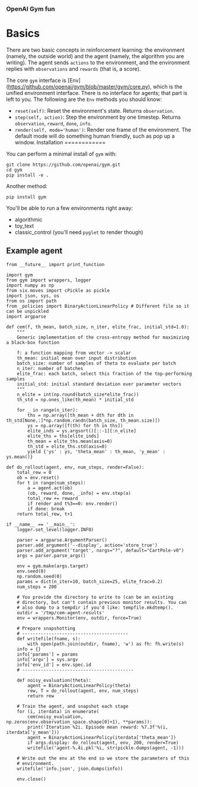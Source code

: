 ### OpenAI Gym fun

Basics
======

There are two basic concepts in reinforcement learning: the
environment (namely, the outside world) and the agent (namely, the
algorithm you are writing). The agent sends `actions` to the
environment, and the environment replies with `observations` and
`rewards` (that is, a score).

The core `gym` interface is [Env] (https://github.com/openai/gym/blob/master/gym/core.py), which is
the unified environment interface. There is no interface for agents;
that part is left to you. The following are the ``Env`` methods you
should know:

- `reset(self)`: Reset the environment's state. Returns `observation`.
- `step(self, action)`: Step the environment by one timestep. Returns `observation`, `reward`, `done`, `info`.
- `render(self, mode='human')`: Render one frame of the environment. The default mode will do something human friendly, such as pop up a window. 
Installation
============

You can perform a minimal install of ``gym`` with:

    git clone https://github.com/openai/gym.git
    cd gym
    pip install -e .

Another method:

    pip install gym

You'll be able to run a few environments right away:

- algorithmic
- toy_text
- classic_control (you'll need ``pyglet`` to render though)

## Example agent
```
from __future__ import print_function

import gym
from gym import wrappers, logger
import numpy as np
from six.moves import cPickle as pickle
import json, sys, os
from os import path
from _policies import BinaryActionLinearPolicy # Different file so it can be unpickled
import argparse

def cem(f, th_mean, batch_size, n_iter, elite_frac, initial_std=1.0):
    """
    Generic implementation of the cross-entropy method for maximizing a black-box function

    f: a function mapping from vector -> scalar
    th_mean: initial mean over input distribution
    batch_size: number of samples of theta to evaluate per batch
    n_iter: number of batches
    elite_frac: each batch, select this fraction of the top-performing samples
    initial_std: initial standard deviation over parameter vectors
    """
    n_elite = int(np.round(batch_size*elite_frac))
    th_std = np.ones_like(th_mean) * initial_std

    for _ in range(n_iter):
        ths = np.array([th_mean + dth for dth in  th_std[None,:]*np.random.randn(batch_size, th_mean.size)])
        ys = np.array([f(th) for th in ths])
        elite_inds = ys.argsort()[::-1][:n_elite]
        elite_ths = ths[elite_inds]
        th_mean = elite_ths.mean(axis=0)
        th_std = elite_ths.std(axis=0)
        yield {'ys' : ys, 'theta_mean' : th_mean, 'y_mean' : ys.mean()}

def do_rollout(agent, env, num_steps, render=False):
    total_rew = 0
    ob = env.reset()
    for t in range(num_steps):
        a = agent.act(ob)
        (ob, reward, done, _info) = env.step(a)
        total_rew += reward
        if render and t%3==0: env.render()
        if done: break
    return total_rew, t+1

if __name__ == '__main__':
    logger.set_level(logger.INFO)

    parser = argparse.ArgumentParser()
    parser.add_argument('--display', action='store_true')
    parser.add_argument('target', nargs="?", default="CartPole-v0")
    args = parser.parse_args()

    env = gym.make(args.target)
    env.seed(0)
    np.random.seed(0)
    params = dict(n_iter=10, batch_size=25, elite_frac=0.2)
    num_steps = 200

    # You provide the directory to write to (can be an existing
    # directory, but can't contain previous monitor results. You can
    # also dump to a tempdir if you'd like: tempfile.mkdtemp().
    outdir = '/tmp/cem-agent-results'
    env = wrappers.Monitor(env, outdir, force=True)

    # Prepare snapshotting
    # ----------------------------------------
    def writefile(fname, s):
        with open(path.join(outdir, fname), 'w') as fh: fh.write(s)
    info = {}
    info['params'] = params
    info['argv'] = sys.argv
    info['env_id'] = env.spec.id
    # ------------------------------------------

    def noisy_evaluation(theta):
        agent = BinaryActionLinearPolicy(theta)
        rew, T = do_rollout(agent, env, num_steps)
        return rew

    # Train the agent, and snapshot each stage
    for (i, iterdata) in enumerate(
        cem(noisy_evaluation, np.zeros(env.observation_space.shape[0]+1), **params)):
        print('Iteration %2i. Episode mean reward: %7.3f'%(i, iterdata['y_mean']))
        agent = BinaryActionLinearPolicy(iterdata['theta_mean'])
        if args.display: do_rollout(agent, env, 200, render=True)
        writefile('agent-%.4i.pkl'%i, str(pickle.dumps(agent, -1)))

    # Write out the env at the end so we store the parameters of this
    # environment.
    writefile('info.json', json.dumps(info))

    env.close()

```


